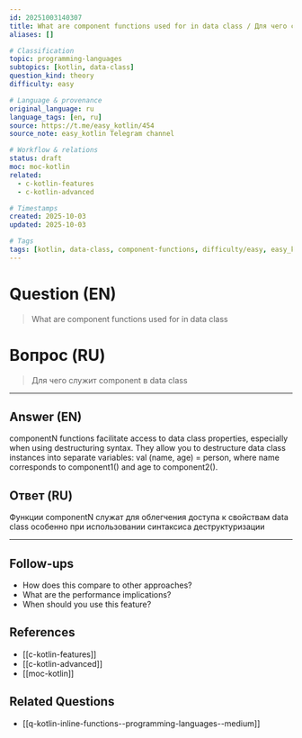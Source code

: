 ```yaml
---
id: 20251003140307
title: What are component functions used for in data class / Для чего служит component в data class
aliases: []

# Classification
topic: programming-languages
subtopics: [kotlin, data-class]
question_kind: theory
difficulty: easy

# Language & provenance
original_language: ru
language_tags: [en, ru]
source: https://t.me/easy_kotlin/454
source_note: easy_kotlin Telegram channel

# Workflow & relations
status: draft
moc: moc-kotlin
related:
  - c-kotlin-features
  - c-kotlin-advanced

# Timestamps
created: 2025-10-03
updated: 2025-10-03

# Tags
tags: [kotlin, data-class, component-functions, difficulty/easy, easy_kotlin, lang/ru, programming-languages]
---
```


# Question (EN)
> What are component functions used for in data class

# Вопрос (RU)
> Для чего служит component в data class

---

## Answer (EN)

componentN functions facilitate access to data class properties, especially when using destructuring syntax. They allow you to destructure data class instances into separate variables: val (name, age) = person, where name corresponds to component1() and age to component2().

## Ответ (RU)

Функции componentN служат для облегчения доступа к свойствам data class особенно при использовании синтаксиса деструктуризации

---

## Follow-ups
- How does this compare to other approaches?
- What are the performance implications?
- When should you use this feature?

## References
- [[c-kotlin-features]]
- [[c-kotlin-advanced]]
- [[moc-kotlin]]

## Related Questions
- [[q-kotlin-inline-functions--programming-languages--medium]]
